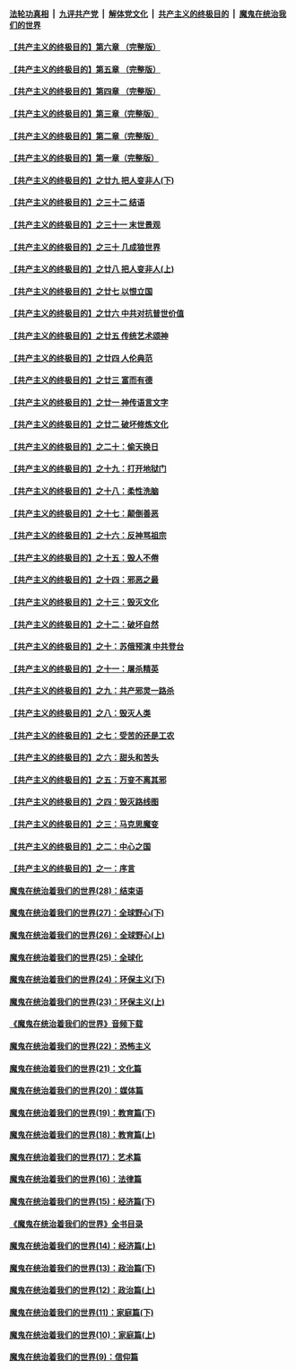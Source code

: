 ####  [法轮功真相](../../../../basic/blob/master/README.md?t=05261901) &nbsp;|&nbsp; [九评共产党](../../../../9ping.md/blob/master/README.md?t=05261901) &nbsp;|&nbsp; [解体党文化](../../../../jtdwh.md/blob/master/README.md?t=05261901)  &nbsp;|&nbsp; [共产主义的终极目的](../../../../gczydzjmd.md/blob/master/README.md?t=05261901) &nbsp;|&nbsp; [魔鬼在统治我们的世界](../../../../mgztzwmdsj.md/blob/master/README.md?t=05261901) 

#### [【共产主义的终极目的】第六章 （完整版）](../pages/nsc422/n11428913.md?t=05261901) 

#### [【共产主义的终极目的】第五章 （完整版）](../pages/nsc422/n11428912.md?t=05261901) 

#### [【共产主义的终极目的】第四章 （完整版）](../pages/nsc422/n11428907.md?t=05261901) 

#### [【共产主义的终极目的】第三章（完整版）](../pages/nsc422/n11428848.md?t=05261901) 

#### [【共产主义的终极目的】第二章（完整版）](../pages/nsc422/n11428831.md?t=05261901) 

#### [【共产主义的终极目的】第一章（完整版）](../pages/nsc422/n11417651.md?t=05261901) 

#### [【共产主义的终极目的】之廿九 把人变非人(下)](../pages/nsc422/n11344140.md?t=05261901) 

#### [【共产主义的终极目的】之三十二 结语](../pages/nsc422/n11360535.md?t=05261901) 

#### [【共产主义的终极目的】之三十一 末世景观](../pages/nsc422/n11351129.md?t=05261901) 

#### [【共产主义的终极目的】之三十 几成狼世界](../pages/nsc422/n11348280.md?t=05261901) 

#### [【共产主义的终极目的】之廿八 把人变非人(上)](../pages/nsc422/n11340492.md?t=05261901) 

#### [【共产主义的终极目的】之廿七 以恨立国](../pages/nsc422/n11336944.md?t=05261901) 

#### [【共产主义的终极目的】之廿六 中共对抗普世价值](../pages/nsc422/n11324785.md?t=05261901) 

#### [【共产主义的终极目的】之廿五 传统艺术颂神](../pages/nsc422/n11296396.md?t=05261901) 

#### [【共产主义的终极目的】之廿四 人伦典范](../pages/nsc422/n11296397.md?t=05261901) 

#### [【共产主义的终极目的】之廿三 富而有德](../pages/nsc422/n11283598.md?t=05261901) 

#### [【共产主义的终极目的】之廿一 神传语言文字](../pages/nsc422/n11263265.md?t=05261901) 

#### [【共产主义的终极目的】之廿二 破坏修炼文化](../pages/nsc422/n11245728.md?t=05261901) 

#### [【共产主义的终极目的】之二十：偷天换日](../pages/nsc422/n11238846.md?t=05261901) 

#### [【共产主义的终极目的】之十九：打开地狱门](../pages/nsc422/n11206376.md?t=05261901) 

#### [【共产主义的终极目的】之十八：柔性洗脑](../pages/nsc422/n11199994.md?t=05261901) 

#### [【共产主义的终极目的】之十七：颠倒善恶](../pages/nsc422/n11179782.md?t=05261901) 

#### [【共产主义的终极目的】之十六：反神骂祖宗](../pages/nsc422/n11166798.md?t=05261901) 

#### [【共产主义的终极目的】之十五：毁人不倦](../pages/nsc422/n11166792.md?t=05261901) 

#### [【共产主义的终极目的】之十四：邪恶之最](../pages/nsc422/n11150249.md?t=05261901) 

#### [【共产主义的终极目的】之十三：毁灭文化](../pages/nsc422/n11135227.md?t=05261901) 

#### [【共产主义的终极目的】之十二：破坏自然](../pages/nsc422/n11135214.md?t=05261901) 

#### [【共产主义的终极目的】之十：苏俄预演 中共登台](../pages/nsc422/n11118424.md?t=05261901) 

#### [【共产主义的终极目的】之十一：屠杀精英](../pages/nsc422/n11118442.md?t=05261901) 

#### [【共产主义的终极目的】之九：共产邪灵一路杀](../pages/nsc422/n11114139.md?t=05261901) 

#### [【共产主义的终极目的】之八：毁灭人类](../pages/nsc422/n11108503.md?t=05261901) 

#### [【共产主义的终极目的】之七：受苦的还是工农](../pages/nsc422/n11101809.md?t=05261901) 

#### [【共产主义的终极目的】之六：甜头和苦头](../pages/nsc422/n11096971.md?t=05261901) 

#### [【共产主义的终极目的】之五：万变不离其邪](../pages/nsc422/n11091285.md?t=05261901) 

#### [【共产主义的终极目的】之四：毁灭路线图](../pages/nsc422/n11086284.md?t=05261901) 

#### [【共产主义的终极目的】之三：马克思魔变](../pages/nsc422/n11061941.md?t=05261901) 

#### [【共产主义的终极目的】之二：中心之国](../pages/nsc422/n11047728.md?t=05261901) 

#### [【共产主义的终极目的】之一：序言](../pages/nsc422/n11086077.md?t=05261901) 

#### [魔鬼在统治着我们的世界(28)：结束语](../pages/nsc422/n10936246.md?t=05261901) 

#### [魔鬼在统治着我们的世界(27)：全球野心(下)](../pages/nsc422/n10928319.md?t=05261901) 

#### [魔鬼在统治着我们的世界(26)：全球野心(上)](../pages/nsc422/n10900318.md?t=05261901) 

#### [魔鬼在统治着我们的世界(25)：全球化](../pages/nsc422/n10788205.md?t=05261901) 

#### [魔鬼在统治着我们的世界(24)：环保主义(下)](../pages/nsc422/n10695307.md?t=05261901) 

#### [魔鬼在统治着我们的世界(23)：环保主义(上)](../pages/nsc422/n10688613.md?t=05261901) 

#### [《魔鬼在统治着我们的世界》音频下载](../pages/nsc422/n10635553.md?t=05261901) 

#### [魔鬼在统治着我们的世界(22)：恐怖主义](../pages/nsc422/n10614727.md?t=05261901) 

#### [魔鬼在统治着我们的世界(21)：文化篇](../pages/nsc422/n10597706.md?t=05261901) 

#### [魔鬼在统治着我们的世界(20)：媒体篇](../pages/nsc422/n10586579.md?t=05261901) 

#### [魔鬼在统治着我们的世界(19)：教育篇(下)](../pages/nsc422/n10564808.md?t=05261901) 

#### [魔鬼在统治着我们的世界(18)：教育篇(上)](../pages/nsc422/n10526970.md?t=05261901) 

#### [魔鬼在统治着我们的世界(17)：艺术篇](../pages/nsc422/n10499093.md?t=05261901) 

#### [魔鬼在统治着我们的世界(16)：法律篇](../pages/nsc422/n10485969.md?t=05261901) 

#### [魔鬼在统治着我们的世界(15)：经济篇(下)](../pages/nsc422/n10469975.md?t=05261901) 

#### [《魔鬼在统治着我们的世界》全书目录](../pages/nsc422/n10464261.md?t=05261901) 

#### [魔鬼在统治着我们的世界(14)：经济篇(上)](../pages/nsc422/n10457370.md?t=05261901) 

#### [魔鬼在统治着我们的世界(13)：政治篇(下)](../pages/nsc422/n10448270.md?t=05261901) 

#### [魔鬼在统治着我们的世界(12)：政治篇(上)](../pages/nsc422/n10444576.md?t=05261901) 

#### [魔鬼在统治着我们的世界(11)：家庭篇(下)](../pages/nsc422/n10440961.md?t=05261901) 

#### [魔鬼在统治着我们的世界(10)：家庭篇(上)](../pages/nsc422/n10435448.md?t=05261901) 

#### [魔鬼在统治着我们的世界(9)：信仰篇](../pages/nsc422/n10432159.md?t=05261901) 

